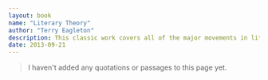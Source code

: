 ```yaml
---
layout: book
name: "Literary Theory"
author: "Terry Eagleton"
description: This classic work covers all of the major movements in literary studies in this century. Noted for its clear, engaging style and unpretentious treatment, Literary Theory has become the introduction of choice for anyone interested in learning about the world of contemporary literary thought.
date: 2013-09-21
---
```


> I haven't added any quotations or passages to this page yet.
